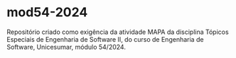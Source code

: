 # mod54-2024
Repositório criado como exigência da atividade MAPA da disciplina Tópicos Especiais de Engenharia de Software II, do curso de Engenharia de Software, Unicesumar, módulo 54/2024.
